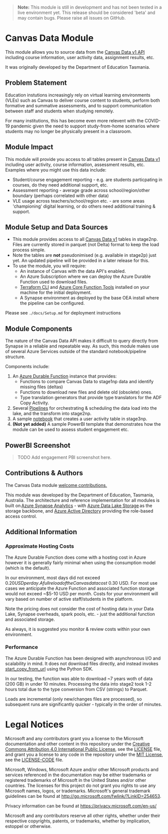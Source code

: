 > **Note:** This module is still in development and has not been tested in a live environment yet. This release should be considered 'beta' and may contain bugs. Please raise all issues on GitHub.

# Canvas Data Module
This module allows you to source data from the [Canvas Data v1 API](https://portal.inshosteddata.com/docs/api) including course information, user activity data, assignment results, etc.

It was originally developed by the Department of Education Tasmania.

## Problem Statement
Education instutions increasingly rely on virtual learning environments (VLEs) such as Canvas to deliver course content to students, perform both formative and summative assessments, and to support communication between staff and students when studying remotely.

For many institutions, this has become even more relevent with the COVID-19 pandemic given the need to support study-from-home scenarios where students may no longer be physically present in a classroom.

## Module Impact
This module will provide you access to all tables present in [Canvas Data v1](https://portal.inshosteddata.com/docs) including user activity, course information, assessment results, etc. Examples where you might use this data include:
- Student/course engagement reporting - e.g. are students particpating in courses, do they need additional support, etc.
- Assessment reporting - average grade across school/region/other boundary (perhaps correlated with other data)
- VLE usage across teachers/school/region etc. - are some areas 'championing' digital learning, or do others need additional training & support.

## Module Setup and Data Sources
- This module provides access to all [Canvas Data v1](https://portal.inshosteddata.com/docs) tables in stage2np. Files are currently stored in parquet (not Delta) format to keep the load process simple.
- Note the tables are **not** pseudonimised (e.g. available in stage2p) just yet. An updated pipeline will be provided in a later release for this.
- To use the module, you will require:
  - An instance of Canvas with the data API's enabled.
  - An Azure Subscription where we can deploy the Azure Durable Function used to download files.
  - [Terraform CLI](https://www.terraform.io/cli) and [Azure Core Function Tools](https://docs.microsoft.com/en-us/azure/azure-functions/functions-run-local?tabs=v4%2Cwindows%2Ccsharp%2Cportal%2Cbash) installed on your machine for the initial deployment.
  - A Synapse environment as deployed by the base OEA install where the pipeline can be configured.

Please see `./docs/Setup.md` for deployment instructions


## Module Components 
The nature of the Canvas Data API makes it difficult to query directly from Synapse in a reliable and repeatable way. As such, this module makes use of several Azure Services outside of the standard notebook/pipeline structure.

Components include:

1. An [Azure Durable Function]() instance that provides:
   - Functions to compare Canvas Data to stage1np data and identify missing files (deltas)
   - Functions to download new files and delete old (obsolete) ones.
   - Type translation generators that provide type translators for the ADF Copy Activity.
2. Several [Pipelines](./pipelines) for orchestrating & scheduling the data load into the lake, and the transform into stage2np.
3. A sample [notebook](./notebooks) that creates a user activity table in stage3np.
3. **(Not yet added)** A sample PowerBI template that demonstrates how the module can be used to assess student engagement etc.

## PowerBI Screenshot
> TODO Add engagement PBI screenshot here.

## Contributions & Authors

The Canvas Data module [welcome contributions.](https://github.com/microsoft/OpenEduAnalytics/blob/main/CONTRIBUTING.md) 

This module was developed by the Department of Education, Tasmania, Australia. The architecture and reference implementation for all modules is built on [Azure Synapse Analytics](https://azure.microsoft.com/en-us/services/synapse-analytics/) - with [Azure Data Lake Storage](https://docs.microsoft.com/en-us/azure/storage/blobs/data-lake-storage-introduction) as the storage backbone,  and [Azure Active Directory](https://azure.microsoft.com/en-us/services/active-directory/) providing the role-based access control.

## Additional Information

### **Approximate Hosting Costs**

The Azure Durable Function does come with a hosting cost in Azure however it is generally fairly minimal when using the consumption model (which is the default).

In our environment, most days did not exceed $0.20 USD per day. A full reload of the Canvas data cost ~$0.30 USD. For most use cases we anticipate the Azure Function and associated function storage would not exceed ~$5-10 USD per month. Costs for your environment will vary based on number of active staff/students in the platform.

Note the pricing does not consider the cost of hosting data in your Data Lake, Synapse overheads, spark pools, etc. - just the additional function and associated storage.

As always, it is suggested you monitor & review costs within your own environment.

### **Performance**

The Azure Durable Function has been designed with asynchronous I/O and scalability in mind. It does not download files directly, and instead invokes [start_copy_from_url](https://docs.microsoft.com/en-us/azure/developer/python/sdk/storage/azure-storage-blob/azure.storage.blob.blobclient?view=storage-py-v12#start-copy-from-url-source-url--metadata-none--incremental-copy-false----kwargs-) using the Python SDK.

In our testing, the function was able to download ~7 years woth of data (200 GB) in under 10 minutes. Processing the data into stage2 took 1-2 hours total due to the type conversion from CSV (strings) to Parquet.

Loads are incremental (only new/changes files are processed), so subsequent runs are significantly quicker - typically in the order of minutes.

# Legal Notices

Microsoft and any contributors grant you a license to the Microsoft documentation and other content
in this repository under the [Creative Commons Attribution 4.0 International Public License](https://creativecommons.org/licenses/by/4.0/legalcode),
see the [LICENSE](LICENSE) file, and grant you a license to any code in the repository under the [MIT License](https://opensource.org/licenses/MIT), see the
[LICENSE-CODE](LICENSE-CODE) file.

Microsoft, Windows, Microsoft Azure and/or other Microsoft products and services referenced in the documentation
may be either trademarks or registered trademarks of Microsoft in the United States and/or other countries.
The licenses for this project do not grant you rights to use any Microsoft names, logos, or trademarks.
Microsoft's general trademark guidelines can be found at http://go.microsoft.com/fwlink/?LinkID=254653.

Privacy information can be found at https://privacy.microsoft.com/en-us/

Microsoft and any contributors reserve all other rights, whether under their respective copyrights, patents,
or trademarks, whether by implication, estoppel or otherwise.
